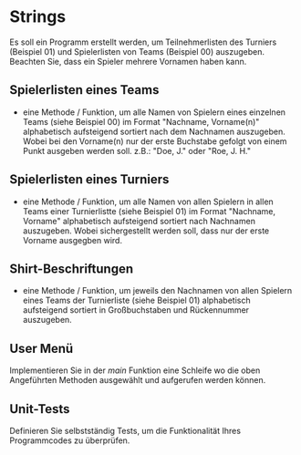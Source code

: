 # Strings

Es soll ein Programm erstellt werden, um Teilnehmerlisten des Turniers (Beispiel 01) und Spielerlisten von Teams (Beispiel 00) auszugeben. Beachten Sie, dass ein Spieler mehrere Vornamen haben kann.

## Spielerlisten eines Teams
* eine Methode / Funktion, um alle Namen von Spielern eines einzelnen Teams (siehe Beispiel 00) im Format "Nachname, Vorname(n)" alphabetisch aufsteigend sortiert nach dem Nachnamen auszugeben. Wobei bei den Vorname(n) nur der erste Buchstabe gefolgt von einem Punkt ausgeben werden soll. z.B.: "Doe, J." oder "Roe, J. H."

## Spielerlisten eines Turniers
* eine Methode / Funktion, um alle Namen von allen Spielern in allen Teams einer Turnierlistte (siehe Beispiel 01) im Format "Nachname, Vorname" alphabetisch aufsteigend sortiert nach Nachnamen auszugeben. Wobei sichergestellt werden soll, dass nur der erste Vorname ausgegben wird.

## Shirt-Beschriftungen
* eine Methode / Funktion, um jeweils den Nachnamen von allen Spielern eines Teams der Turnierliste (siehe Beispiel 01) alphabetisch aufsteigend sortiert in Großbuchstaben und Rückennummer auszugeben. 


## User Menü

Implementieren Sie in der _main_ Funktion eine Schleife wo die oben Angeführten Methoden ausgewählt und aufgerufen werden können.


## Unit-Tests

Definieren Sie selbstständig Tests, um die Funktionalität Ihres Programmcodes zu überprüfen.

